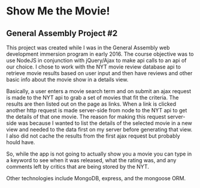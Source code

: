 # Show Me the Movie!
## General Assembly Project #2

This project was created while I was in the General Assembly web development immersion program in early 2016. The course objective was to use NodeJS in conjunction with jQuery/Ajax to make api calls to an api of our choice.  I chose to work with the NYT movie review database api to retrieve movie results based on user input and then have reviews and other basic info about the movie show in a details view. 

Basically, a user enters a movie search term and on submit an ajax request is made to the NYT api to grab a set of movies that fit the criteria. The results are then listed out on the page as links. When a link is clicked another http request is made server-side from node to the NYT api to get the details of that one movie. The reason for making this request server-side was because I wanted to list the details of the selected movie in a new view and needed to the data first on my server before generating that view. I also did not cache the results from the first ajax request but probably hould have.

 So, while the app is not going to actually show you a movie you can type in a keyword to see when it was released, what the rating was, and any comments left by critics that are being stored by the NYT.  

Other technologies include MongoDB, express, and the mongoose ORM.
